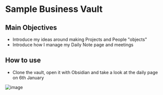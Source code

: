 # Sample Business Vault

## Main Objectives
- Introduce my ideas around making Projects and People "objects"
- Introduce how I manage my Daily Note page and meetings

## How to use
- Clone the vault, open it with Obsidian and take a look at the daily page on 6th January

![image](https://github.com/ms3056/SampleBusinessVault/assets/23712700/9e9f0a4b-d4b0-49c1-9fb7-b0c7bebb70e7)
